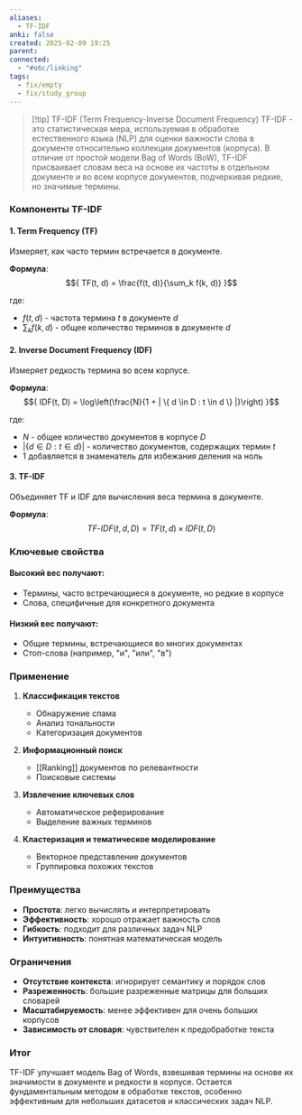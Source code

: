 ```yaml
---
aliases:
  - TF-IDF
anki: false
created: 2025-02-09 19:25
parent: 
connected:
  - "#обс/linking"
tags:
  - fix/empty
  - fix/study_group
---
```


> [!tip] TF-IDF (Term Frequency-Inverse Document Frequency)
TF-IDF - это статистическая мера, используемая в обработке естественного языка (NLP) для оценки важности слова в документе относительно коллекции документов (корпуса). В отличие от простой модели Bag of Words (BoW), TF-IDF присваивает словам веса на основе их частоты в отдельном документе и во всем корпусе документов, подчеркивая редкие, но значимые термины.

### Компоненты TF-IDF

#### 1. Term Frequency (TF)
Измеряет, как часто термин встречается в документе.

**Формула**:
$${ TF(t, d) = \frac{f(t, d)}{\sum_k f(k, d)} }$$

где:
- $f(t, d)$ - частота термина $t$ в документе $d$
- $\sum_k f(k, d)$ - общее количество терминов в документе $d$

#### 2. Inverse Document Frequency (IDF)
Измеряет редкость термина во всем корпусе.

**Формула**:
$${ IDF(t, D) = \log\left(\frac{N}{1 + | \{ d \in D : t \in d \} |}\right) }$$

где:
- $N$ - общее количество документов в корпусе $D$
- $\left| \{ d \in D : t \in d \} \right|$ - количество документов, содержащих термин $t$
- 1 добавляется в знаменатель для избежания деления на ноль

#### 3. TF-IDF
Объединяет TF и IDF для вычисления веса термина в документе.

**Формула**:
$${ TF\text{-}IDF(t, d, D) = TF(t, d) \times IDF(t, D) }$$

### Ключевые свойства

#### Высокий вес получают:
- Термины, часто встречающиеся в документе, но редкие в корпусе
- Слова, специфичные для конкретного документа

#### Низкий вес получают:
- Общие термины, встречающиеся во многих документах
- Стоп-слова (например, "и", "или", "в")

### Применение

1. **Классификация текстов**
   - Обнаружение спама
   - Анализ тональности
   - Категоризация документов

2. **Информационный поиск**
   - [[Ranking]] документов по релевантности
   - Поисковые системы

3. **Извлечение ключевых слов**
   - Автоматическое реферирование
   - Выделение важных терминов

4. **Кластеризация и тематическое моделирование**
   - Векторное представление документов
   - Группировка похожих текстов

### Преимущества

- **Простота**: легко вычислять и интерпретировать
- **Эффективность**: хорошо отражает важность слов
- **Гибкость**: подходит для различных задач NLP
- **Интуитивность**: понятная математическая модель

### Ограничения

- **Отсутствие контекста**: игнорирует семантику и порядок слов
- **Разреженность**: большие разреженные матрицы для больших словарей
- **Масштабируемость**: менее эффективен для очень больших корпусов
- **Зависимость от словаря**: чувствителен к предобработке текста

### Итог
TF-IDF улучшает модель Bag of Words, взвешивая термины на основе их значимости в документе и редкости в корпусе. Остается фундаментальным методом в обработке текстов, особенно эффективным для небольших датасетов и классических задач NLP.